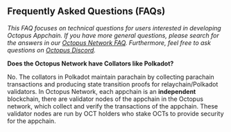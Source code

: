 ## Frequently Asked Questions (FAQs)

*This FAQ focuses on technical questions for users interested in developing Octopus Appchain. If you have more general questions, please search for the answers in our [Octopus Network FAQ](https://oct.network/faqs). Furthermore, feel free to ask questions on [Octopus Discord](https://discord.gg/6GTJBkZA9Q).*

**Does the Octopus Network have Collators like Polkadot?**

No. The collators in Polkadot maintain parachain by collecting parachain transactions and producing state transition proofs for relaychain/Polkadot validators. In Octopus Network, each appchain is an **independent** blockchain, there are validator nodes of the appchain in the Octopus network, which collect and verify the transactions of the appchain. These validator nodes are run by OCT holders who stake OCTs to provide security for the appchain.